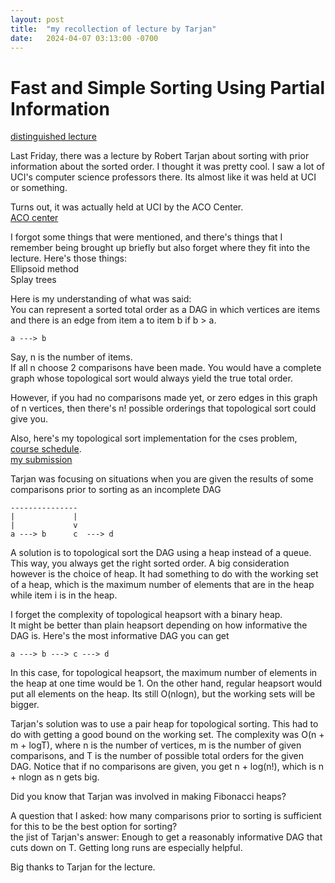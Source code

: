 ```yaml
---
layout: post
title:  "my recollection of lecture by Tarjan"
date:   2024-04-07 03:13:00 -0700
---
```


# Fast and Simple Sorting Using Partial Information
[distinguished lecture](https://ics.uci.edu/event/fast-and-simple-sorting-using-partial-information/)  

Last Friday, there was a lecture by Robert Tarjan about sorting with prior information
about the sorted order. I thought it was pretty cool. I saw a lot of UCI's computer science
professors there. Its almost like it was held at UCI or something.  

Turns out, it was actually held at UCI by the ACO Center.  
[ACO center](https://acoi.ics.uci.edu)  

I forgot some things that were mentioned, and there's things that I remember being brought up briefly
but also forget where they fit into the lecture. Here's those things:  
Ellipsoid method  
Splay trees  

Here is my understanding of what was said:  
You can represent a sorted total order as a DAG in which vertices are items and there
is an edge from item a to item b if b > a.
```
a ---> b
```
Say, n is the number of items.  
If all n choose 2 comparisons have been made. You would have a complete graph
whose topological sort would always yield the true total order.  

However, if you had no comparisons made yet, or zero edges in this graph of n vertices,
then there's n! possible orderings that topological sort could give you.  

Also, here's my topological sort implementation for the cses problem, [course schedule](https://cses.fi/problemset/task/1679).  
[my submission](https://cses.fi/paste/a91f59b9d7a1d0f3770c5f/)  

Tarjan was focusing on situations when you are given the results of some comparisons prior to sorting as an incomplete DAG
```
---------------
|             |
|             v
a ---> b      c  ---> d
```
A solution is to topological sort the DAG using a heap instead of a queue.
This way, you always get the right sorted order. A big consideration however is the choice of heap.
It had something to do with the working set of a heap, which is the maximum number of elements that
are in the heap while item i is in the heap.  

I forget the complexity of topological heapsort with a binary heap.  
It might be better than plain heapsort depending on how informative the DAG is. Here's the most informative DAG you can get  
```
a ---> b ---> c ---> d
```
In this case, for topological heapsort, the maximum number of elements in the heap at one time would be 1. On the
other hand, regular heapsort would put all elements on the heap. Its still O(nlogn), but the working sets will be bigger.  

Tarjan's solution was to use a pair heap for topological sorting. This had to do with getting a good bound on the working set.
The complexity was O(n + m + logT), where n is the number of vertices, m is the number of given comparisons, and T is the number of
possible total orders for the given DAG. Notice that if no comparisons are given, you get n + log(n!), which is n + nlogn as n gets big.  

Did you know that Tarjan was involved in making Fibonacci heaps?

A question that I asked: how many comparisons prior to sorting is sufficient for this to be the best option for sorting?  
the jist of Tarjan's answer: Enough to get a reasonably informative DAG that cuts down on T. Getting long runs are especially helpful.  

Big thanks to Tarjan for the lecture.
